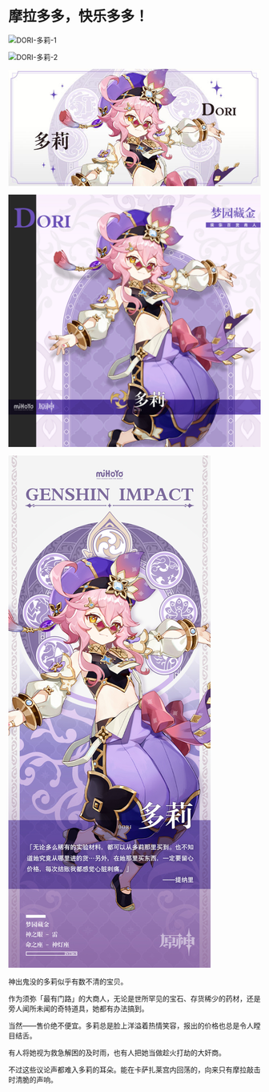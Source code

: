 # 摩拉多多，快乐多多！

![DORI-多莉-1](./../D动图/DORI-多莉-1.gif)

![DORI-多莉-2](./../D动图/DORI-多莉-2.gif)

![DORI-多莉](./../A小卡/DORI-多莉.jpg)

![DORI-多莉](./../B方形卡/DORI-多莉.jpg)

![DORI-多莉](./../C立绘/DORI-多莉.jpg)

神出鬼没的多莉似乎有数不清的宝贝。

作为须弥「最有门路」的大商人，无论是世所罕见的宝石、存货稀少的药材，还是旁人闻所未闻的奇特道具，她都有办法搞到。

当然——售价绝不便宜。多莉总是脸上洋溢着热情笑容，报出的价格也总是令人瞠目结舌。

有人将她视为救急解困的及时雨，也有人把她当做趁火打劫的大奸商。

不过这些议论声都难入多莉的耳朵。能在卡萨扎莱宫内回荡的，向来只有摩拉敲击时清脆的声响。

